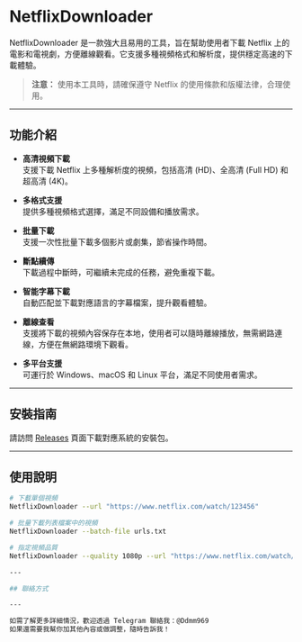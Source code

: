 # NetflixDownloader

NetflixDownloader 是一款強大且易用的工具，旨在幫助使用者下載 Netflix 上的電影和電視劇，方便離線觀看。它支援多種視頻格式和解析度，提供穩定高速的下載體驗。

> **注意：** 使用本工具時，請確保遵守 Netflix 的使用條款和版權法律，合理使用。

---

## 功能介紹

- **高清視頻下載**  
  支援下載 Netflix 上多種解析度的視頻，包括高清 (HD)、全高清 (Full HD) 和超高清 (4K)。

- **多格式支援**  
  提供多種視頻格式選擇，滿足不同設備和播放需求。

- **批量下載**  
  支援一次性批量下載多個影片或劇集，節省操作時間。

- **斷點續傳**  
  下載過程中斷時，可繼續未完成的任務，避免重複下載。

- **智能字幕下載**  
  自動匹配並下載對應語言的字幕檔案，提升觀看體驗。

- **離線查看**  
  支援將下載的視頻內容保存在本地，使用者可以隨時離線播放，無需網路連線，方便在無網路環境下觀看。

- **多平台支援**  
  可運行於 Windows、macOS 和 Linux 平台，滿足不同使用者需求。

---

## 安裝指南

請訪問 [Releases](https://github.com/DTooler/NetflixDownloader/releases) 頁面下載對應系統的安裝包。

---

## 使用說明

```bash
# 下載單個視頻
NetflixDownloader --url "https://www.netflix.com/watch/123456"

# 批量下載列表檔案中的視頻
NetflixDownloader --batch-file urls.txt

# 指定視頻品質
NetflixDownloader --quality 1080p --url "https://www.netflix.com/watch/123456"

---

## 聯絡方式

---

如需了解更多詳細情況，歡迎透過 Telegram 聯絡我：@Ddmm969
如果還需要我幫你加其他內容或做調整，隨時告訴我！
